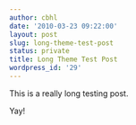 ```yaml
---
author: cbhl
date: '2010-03-23 09:22:00'
layout: post
slug: long-theme-test-post
status: private
title: Long Theme Test Post
wordpress_id: '29'
---
```


This is a really long testing post.

Yay!
